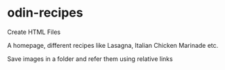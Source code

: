 # odin-recipes

Create HTML Files

A homepage, different recipes like Lasagna, Italian Chicken Marinade etc.

Save images in a folder and refer them using relative links